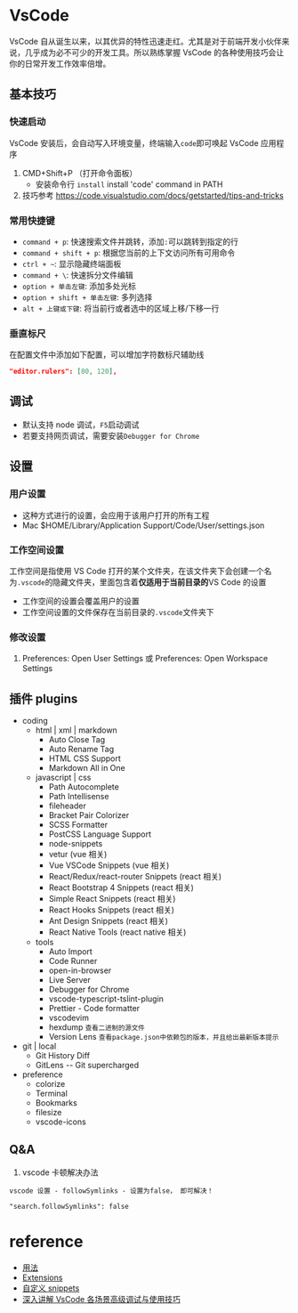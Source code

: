 # VsCode

VsCode 自从诞生以来，以其优异的特性迅速走红。尤其是对于前端开发小伙伴来说，几乎成为必不可少的开发工具。所以熟练掌握 VsCode 的各种使用技巧会让你的日常开发工作效率倍增。

## 基本技巧

### 快速启动

VsCode 安装后，会自动写入环境变量，终端输入`code`即可唤起 VsCode 应用程序

1. CMD+Shift+P （打开命令面板）
   - 安装命令行 `install` install 'code' command in PATH
2. 技巧参考 https://code.visualstudio.com/docs/getstarted/tips-and-tricks

### 常用快捷键

- `command + p`: 快速搜索文件并跳转，添加`:`可以跳转到指定的行
- `command + shift + p`: 根据您当前的上下文访问所有可用命令
- `ctrl + ~`: 显示隐藏终端面板
- `command + \`: 快速拆分文件编辑
- `option + 单击左键`: 添加多处光标
- `option + shift + 单击左键`: 多列选择
- `alt + 上键或下键`: 将当前行或者选中的区域上移/下移一行

### 垂直标尺

在配置文件中添加如下配置，可以增加字符数标尺辅助线

```json
"editor.rulers": [80, 120],
```

## 调试

- 默认支持 node 调试，`F5`启动调试
- 若要支持网页调试，需要安装`Debugger for Chrome`

## 设置

### 用户设置

- 这种方式进行的设置，会应用于该用户打开的所有工程
- Mac $HOME/Library/Application Support/Code/User/settings.json

### 工作空间设置

工作空间是指使用 VS Code 打开的某个文件夹，在该文件夹下会创建一个名为`.vscode`的隐藏文件夹，里面包含着**仅适用于当前目录的**VS Code 的设置

- 工作空间的设置会覆盖用户的设置
- 工作空间设置的文件保存在当前目录的`.vscode`文件夹下

### 修改设置

1. Preferences: Open User Settings 或 Preferences: Open Workspace Settings

## 插件 plugins

- coding
  - html | xml | markdown
    - Auto Close Tag
    - Auto Rename Tag
    - HTML CSS Support
    - Markdown All in One
  - javascript | css
    - Path Autocomplete
    - Path Intellisense
    - fileheader
    - Bracket Pair Colorizer
    - SCSS Formatter
    - PostCSS Language Support
    - node-snippets
    - vetur (vue 相关)
    - Vue VSCode Snippets (vue 相关)
    - React/Redux/react-router Snippets (react 相关)
    - React Bootstrap 4 Snippets (react 相关)
    - Simple React Snippets (react 相关)
    - React Hooks Snippets (react 相关)
    - Ant Design Snippets (react 相关)
    - React Native Tools (react native 相关)
  - tools
    - Auto Import
    - Code Runner
    - open-in-browser
    - Live Server
    - Debugger for Chrome
    - vscode-typescript-tslint-plugin
    - Prettier - Code formatter
    - vscodevim
    - hexdump `查看二进制的源文件`
    - Version Lens `查看package.json中依赖包的版本，并且给出最新版本提示`
- git | local
  - Git History Diff
  - GitLens -- Git supercharged
- preference
  - colorize
  - Terminal
  - Bookmarks
  - filesize
  - vscode-icons

## Q&A

1. vscode 卡顿解决办法

```
vscode 设置 - followSymlinks - 设置为false， 即可解决！

"search.followSymlinks": false
```

# reference

- [用法](https://juejin.im/post/5b123ace6fb9a01e6f560a4b)
- [Extensions](https://marketplace.visualstudio.com/)
- [自定义 snippets](https://github.com/bubucuo/ReactArticles/blob/master/react%E9%9C%80%E8%A6%81%E7%9A%84vscode%E6%8F%92%E4%BB%B6.md)
- [深入讲解 VsCode 各场景高级调试与使用技巧](https://mp.weixin.qq.com/s/YSxqD1cWZCVsEx1X9kMpZA)
